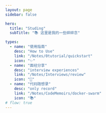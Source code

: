 ```yaml
---
layout: page
sidebar: false

hero:
  title: "Studing"
  subTitle: "📚 这里是我的一些碎碎念"

types:
  - name: "使用指南"
    desc: "How to Use"
    link: "/Notes/0tutorial/quickstart"
    icon: "✨"
  - name: "面经分享"
    desc: "interview experiences"
    link: "/Notes/Interviews/review"
    icon: "🏃"
  - name: "代码随想录"
    desc: "only record"
    link: "/Notes/CodeMemoirs/docker-swarm"
    icon: "📚" 
# flow: true
---
```


<script setup>
import BlogArchive from '../../.vitepress/views/BlogArchive.vue'
</script>

<BlogArchive/>
